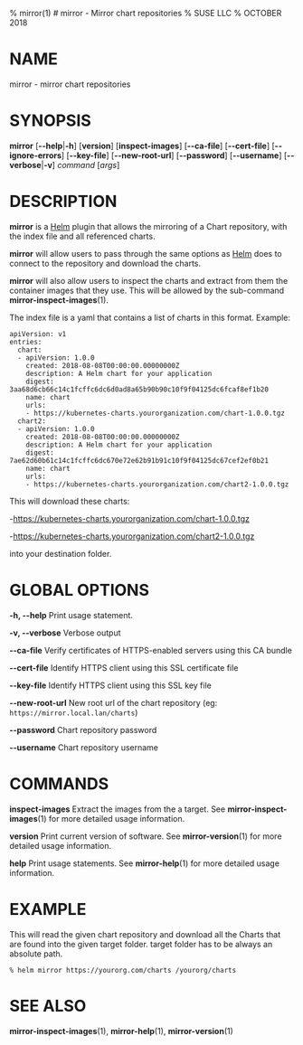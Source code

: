 % mirror(1) # mirror - Mirror chart repositories
% SUSE LLC
% OCTOBER 2018
# NAME
mirror - mirror chart repositories

# SYNOPSIS
**mirror**
[**--help**|**-h**]
[**version**]
[**inspect-images**]
[**--ca-file**]
[**--cert-file**]
[**--ignore-errors**]
[**--key-file**]
[**--new-root-url**]
[**--password**]
[**--username**]
[**--verbose**|**-v**]
*command* [*args*]

# DESCRIPTION
**mirror** is a [Helm][1] plugin that allows the mirroring of a Chart
repository, with the index file and all referenced charts.

**mirror** will allow users to pass through the same options
as [Helm][1] does to connect to the repository and download the charts.

**mirror** will also allow users to inspect the charts and extract from them the
container images that they use. This will be allowed by the sub-command
**mirror-inspect-images**(1).

The index file is a yaml that contains a list of charts in this format.
Example:

```
apiVersion: v1
entries:
  chart:
  - apiVersion: 1.0.0
    created: 2018-08-08T00:00:00.00000000Z
    description: A Helm chart for your application
    digest: 3aa68d6cb66c14c1fcffc6dc6d0ad8a65b90b90c10f9f04125dc6fcaf8ef1b20
    name: chart
    urls:
    - https://kubernetes-charts.yourorganization.com/chart-1.0.0.tgz
  chart2:
  - apiVersion: 1.0.0
    created: 2018-08-08T00:00:00.00000000Z
    description: A Helm chart for your application
    digest: 7ae62d60b61c14c1fcffc6dc670e72e62b91b91c10f9f04125dc67cef2ef0b21
    name: chart
    urls:
    - https://kubernetes-charts.yourorganization.com/chart2-1.0.0.tgz
```
This will download these charts:

-https://kubernetes-charts.yourorganization.com/chart-1.0.0.tgz

-https://kubernetes-charts.yourorganization.com/chart2-1.0.0.tgz

into your destination folder.

# GLOBAL OPTIONS

**-h, --help**
  Print usage statement.

**-v, --verbose**
  Verbose output

**--ca-file**
  Verify certificates of HTTPS-enabled servers using this CA bundle

**--cert-file**
  Identify HTTPS client using this SSL certificate file

**--key-file**
  Identify HTTPS client using this SSL key file

**--new-root-url**
  New root url of the chart repository (eg: `https://mirror.local.lan/charts`)

**--password**
  Chart repository password

**--username**
  Chart repository username

# COMMANDS

**inspect-images**
  Extract the images from the a target. See **mirror-inspect-images**(1) for more detailed usage
  information.

**version**
  Print current version of software. See **mirror-version**(1) for more detailed
  usage information.

**help**
  Print usage statements. See **mirror-help**(1)
  for more detailed usage information.

# EXAMPLE
This will read the given chart repository and download all the Charts that are found into the
given target folder. target folder has to be always an absolute path.

`% helm mirror https://yourorg.com/charts /yourorg/charts`

# SEE ALSO
**mirror-inspect-images**(1),
**mirror-help**(1),
**mirror-version**(1)

[1]: https://docs.helm.sh
